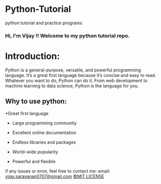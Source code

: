 # Python-Tutorial
python tutorial and practice programs

### Hi, I'm Vijay !! Welcome to my python tutorial repo.

# Introduction:
Python is a general-purpose, versatile, and powerful programming language. It’s a great first language because it’s concise and easy to read. Whatever you want to do, Python can do it. From web development to machine learning to data science, Python is the language for you.

## Why to use python:
  *Great first language

  * Large programming community

  * Excellent online documentation

  * Endless libraries and packages

  *  World-wide popularity

  * Powerful and flexible


if any issues or error, feel free to contact me: 
  email: vijay.saravanan0707@gmail.com
[<html>&copy;</html>MIT LICENSE](https://github.com/vijay0707/Python-Tutorial/blob/main/LICENSE)
